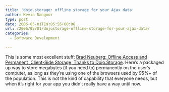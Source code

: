 ```yaml
---
title: 'dojo.storage: offline storage for your Ajax data'
author: Kevin Dangoor
type: post
date: 2006-05-01T19:05:55+00:00
url: /2006/05/01/dojostorage-offline-storage-for-your-ajax-data/
categories:
  - Software Development

---
```

This is some most excellent stuff: [Brad Neuberg: Offline Access and Permanent, Client-Side Storage, Thanks to Dojo.Storage][1]. Here&#8217;s a packaged up way to store megabytes (if you need to) permanently on the user&#8217;s computer, as long as they&#8217;re using one of the browsers used by 95%+ of the population. This is not the kind of capability that everyone needs, but when it&#8217;s right for your app you didn&#8217;t really have a way until now.

 [1]: http://codinginparadise.org/weblog/2006/04/now-in-browser-near-you-offline-access.html
